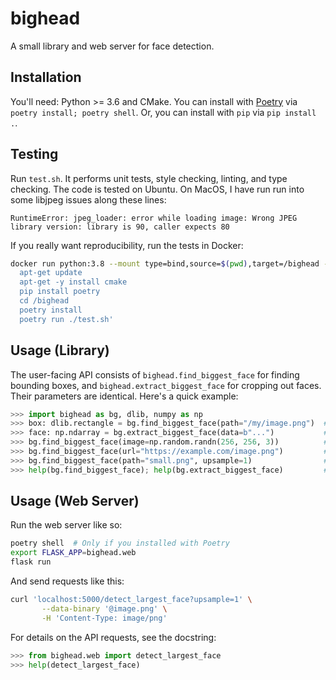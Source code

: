 # bighead

A small library and web server for face detection.

## Installation

You'll need: Python >= 3.6 and CMake.
You can install with [Poetry](https://python-poetry.org) via `poetry install; poetry shell`.
Or, you can install with `pip` via `pip install .`.

## Testing

Run `test.sh`.
It performs unit tests, style checking, linting, and type checking.
The code is tested on Ubuntu.
On MacOS, I have run run into some libjpeg issues along these lines:

```
RuntimeError: jpeg_loader: error while loading image: Wrong JPEG library version: library is 90, caller expects 80
```

If you really want reproducibility, run the tests in Docker:

```sh
docker run python:3.8 --mount type=bind,source=$(pwd),target=/bighead --rm -t sh -c '
  apt-get update
  apt-get -y install cmake
  pip install poetry
  cd /bighead
  poetry install
  poetry run ./test.sh'
```

## Usage (Library)

The user-facing API consists of `bighead.find_biggest_face` for finding bounding boxes, and `bighead.extract_biggest_face` for cropping out faces.
Their parameters are identical.
Here's a quick example:

```py
>>> import bighead as bg, dlib, numpy as np
>>> box: dlib.rectangle = bg.find_biggest_face(path="/my/image.png")  # From a file
>>> face: np.ndarray = bg.extract_biggest_face(data=b"...")           # From raw data
>>> bg.find_biggest_face(image=np.random.randn(256, 256, 3))          # From an image array
>>> bg.find_biggest_face(url="https://example.com/image.png")         # From a URL
>>> bg.find_biggest_face(path="small.png", upsample=1)                # With upsampling
>>> help(bg.find_biggest_face); help(bg.extract_biggest_face)         # For comprehensive documentation
```

## Usage (Web Server)

Run the web server like so:

```sh
poetry shell  # Only if you installed with Poetry
export FLASK_APP=bighead.web
flask run
```

And send requests like this:

```sh
curl 'localhost:5000/detect_largest_face?upsample=1' \
       --data-binary '@image.png' \
       -H 'Content-Type: image/png'
```

For details on the API requests, see the docstring:

```py
>>> from bighead.web import detect_largest_face
>>> help(detect_largest_face)
```

